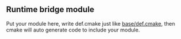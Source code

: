 ## Runtime bridge module

Put your module here, write def.cmake just like [base/def.cmake](base/def.cmake), then cmake will auto generate code to include your module.